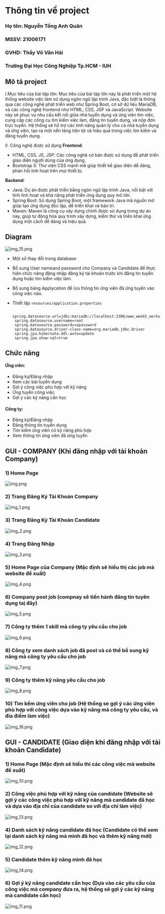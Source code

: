 # Thông tin về project
### Họ tên: Nguyễn Tống Anh Quân
### MSSV: 21006171
### GVHD: Thầy Võ Văn Hải
### Trường Đại Học Công Nghiệp Tp.HCM - IUH

## Mô tả project
I.Mục tiêu của bài tập lớn: Mục tiêu của bài tập lớn này là phát triển một hệ thống website việc làm sử dụng ngôn ngữ lập trình Java, đặc biệt là thông qua các công nghệ phát triển web như Spring Boot, cơ sở dữ liệu MariaDB, và các công nghệ frontend như HTML, CSS, JSP và JavaScript. Website này sẽ phục vụ nhu cầu kết nối giữa nhà tuyển dụng và ứng viên tìm việc, cung cấp các công cụ tìm kiếm việc làm, đăng tin tuyển dụng, và nộp đơn trực tuyến. Hệ thống sẽ hỗ trợ các tính năng quản lý cho cả nhà tuyển dụng và ứng viên, tạo ra một nền tảng tiện lợi và hiệu quả trong việc tìm kiếm và đăng tuyển dụng.

II. Công nghệ được sử dụng
**Frontend**:
- HTML, CSS, JS, JSP: Các công nghệ cơ bản được sử dụng để phát triển giao diện người dùng của ứng dụng.
- Bootstrap 5: Thư viện CSS mạnh mẽ giúp thiết kế giao diện dễ dàng, phản hồi linh hoạt trên mọi thiết bị.

**Backend**:
- Java: Dự án được phát triển bằng ngôn ngữ lập trình Java, nổi bật với tính linh hoạt và khả năng phát triển ứng dụng quy mô lớn.
- Spring Boot: Sử dụng Spring Boot, một framework Java mã nguồn mở giúp tạo ứng dụng độc lập, dễ triển khai và bảo trì.
- Maven: Maven là công cụ xây dựng chính được sử dụng trong dự án này, giúp tự động hóa quy trình xây dựng, kiểm thử và triển khai ứng dụng một cách dễ dàng và hiệu quả.

## Diagram
![img_15.png](img_15.png)

- Một số thay đổi trong database:
- Bổ sung User nameand password cho Company và Candidate để thực hiện chức năng đăng nhập đăng ký tài khoản trước khi đăng tin tuyển dụng hoặc tìm kiếm việc làm.
- Bổ sung bảng Applycation để lưu thông tin ứng viên đã ứng tuyển vào công việc nào.

- Thiết lập `resources/application.properties`

   ```
    spring.datasource.url=jdbc:mariadb://localhost:3306/www_week5_works
    spring.datasource.username=root
    spring.datasource.password=sapassword
    spring.datasource.driver-class-name=org.mariadb.jdbc.Driver
    spring.jpa.hibernate.ddl-auto=update
    spring.jpa.show-sql=true
   ```

## Chức năng
#### **Ứng viên:**
- Đăng ký/Đăng nhập
- Xem các bài tuyển dụng
- Gợi ý công việc phù hợp với kỹ năng
- Ứng tuyển công việc
- Gợi ý các kỹ năng cần học

#### **Công ty:**
- Đăng ký/Đăng nhập
- Đăng thông tin tuyển dụng
- Tìm kiếm ứng viên có kỹ năng phù hợp
- Xem thông tin ứng viên đã ứng tuyển

## GUI - COMPANY (Khi đăng nhập với tài khoản Company)
### 1) Home Page
![img.png](img.png)
### 2) Trang Đăng Ký Tài Khoản Company
![img_1.png](img_1.png)
### 3) Trang Đăng Ký Tài Khoản Candidate
![img_2.png](img_2.png)
### 4) Trang Đăng Nhập
![img_3.png](img_3.png)
### 5) Home Page của Company (Mặc định sẽ hiểu thị các job mà website đề xuất)
![img_4.png](img_4.png)
### 6) Company post job (compnay sẽ tiến hành đăng tin tuyên dụng taị đây)
![img_5.png](img_5.png)
### 7) Công ty thêm 1 skill mà công ty yêu cầu cho job
![img_6.png](img_6.png)
### 8) Công ty xem danh sách job đã post và có thể bổ sung kỹ năng mà công ty yêu cầu cho job
![img_7.png](img_7.png)
### 9) Công ty thêm kỹ năng yêu cầu cho job
![img_8.png](img_8.png)
### 10) Tìm kếm ứng viên cho job (Hệ thống se gợi ý các ứng viên phù hợp với công việc dựa vào kỹ năng mà công ty yêu cầu, và đia điểm làm việc)
![img_16.png](img_16.png)

## GUI - CANDIDATE (Giao diện khi đăng nhập với tài khoản Candidate)
### 1) Home Page (Mặc định sẽ hiểu thi các công việc mà website đề xuất)
![img_10.png](img_10.png)
### 2) Công việc phù hợp với kỹ năng của candidate (Website sẽ gợi ý các công việc phù hợp với kỹ năng mà candidate đã học và dựa vào địa chỉ của candidate so với địa chỉ làm việc)
![img_13.png](img_13.png)
### 4) Danh sách kỹ năng candidate đã học (Candidate có thể xem lại danh sách kỹ năng mà mình đã học và thêm kỹ năng mới)
![img_12.png](img_12.png)
### 5) Candidate thêm kỹ năng mình đã học
![img_14.png](img_14.png)
### 6) Gợi ý ký năng candidate cần học (Dựa vào các yêu cầu của công việc mà company đưa ra, hệ thống sẽ gợi ý các kỹ năng mà candidate cần học)
![img_11.png](img_11.png)
